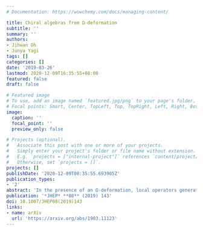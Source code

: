 ```yaml
---
# Documentation: https://wowchemy.com/docs/managing-content/

title: Chiral algebras from Ω-deformation
subtitle: ''
summary: ''
authors:
- Jihwan Oh
- Junya Yagi
tags: []
categories: []
date: '2019-03-26'
lastmod: 2020-12-09T16:35:55+08:00
featured: false
draft: false

# Featured image
# To use, add an image named `featured.jpg/png` to your page's folder.
# Focal points: Smart, Center, TopLeft, Top, TopRight, Left, Right, BottomLeft, Bottom, BottomRight.
image:
  caption: ''
  focal_point: ''
  preview_only: false

# Projects (optional).
#   Associate this post with one or more of your projects.
#   Simply enter your project's folder or file name without extension.
#   E.g. `projects = ["internal-project"]` references `content/project/deep-learning/index.md`.
#   Otherwise, set `projects = []`.
projects: []
publishDate: '2020-12-09T08:35:55.693905Z'
publication_types:
- '2'
abstract: 'In the presence of an Ω-deformation, local operators generate a chiral algebra in the topological-holomorphic twist of a four-dimensional $\mathcal{N}=2$ supersymmetric field theory. We show that for a unitary $\mathcal{N}=2$ superconformal field theory, the chiral algebra thus defined is isomorphic to the one introduced by Beem et al. Our definition of the chiral algebra covers nonconformal theories with insertions of suitable surface defects.'
publication: '*JHEP* **08** (2019) 143'
doi: 10.1007/JHEP08(2019)143
links:
- name: arXiv
  url: 'https://arxiv.org/abs/1903.11123'
---
```

